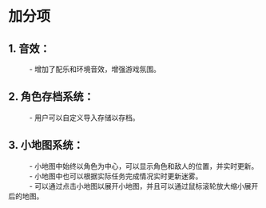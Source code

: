 # 加分项
## 1. **音效**：
　　　- 增加了配乐和环境音效，增强游戏氛围。
## 2. **角色存档系统**：
　　　- 用户可以自定义导入存储以存档。
## 3. **小地图系统**：
　　　- 小地图中始终以角色为中心，可以显示角色和敌人的位置，并实时更新。<br/>
　　　- 小地图中也可以根据实际任务完成情况实时更新迷雾。<br/>
　　　- 可以通过点击小地图以展开小地图，并且可以通过鼠标滚轮放大缩小展开后的地图。